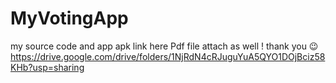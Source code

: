 # MyVotingApp


my source code and app apk link here Pdf file attach as well ! thank you 😉
https://drive.google.com/drive/folders/1NjRdN4cRJuguYuA5QYO1DOjBciz58KHb?usp=sharing
